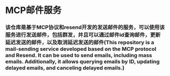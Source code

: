 # MCP邮件服务

### 该仓库是基于MCP协议和resend开发的发送邮件的服务，可以使用该服务进行发送邮件，包括群发，并且可以通过邮件id查询邮件，更新延迟发送的邮件，以及取消延迟发送的邮件(This repository is a mail-sending service developed based on the MCP protocol and Resend. It can be used to send emails, including mass emails. Additionally, it allows querying emails by ID, updating delayed emails, and canceling delayed emails.)

